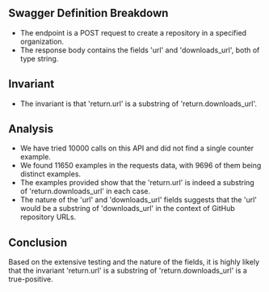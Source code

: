 ## Swagger Definition Breakdown
- The endpoint is a POST request to create a repository in a specified organization.
- The response body contains the fields 'url' and 'downloads_url', both of type string.

## Invariant
- The invariant is that 'return.url' is a substring of 'return.downloads_url'.

## Analysis
- We have tried 10000 calls on this API and did not find a single counter example.
- We found 11650 examples in the requests data, with 9696 of them being distinct examples.
- The examples provided show that the 'return.url' is indeed a substring of 'return.downloads_url' in each case.
- The nature of the 'url' and 'downloads_url' fields suggests that the 'url' would be a substring of 'downloads_url' in the context of GitHub repository URLs.

## Conclusion
Based on the extensive testing and the nature of the fields, it is highly likely that the invariant 'return.url' is a substring of 'return.downloads_url' is a true-positive.
